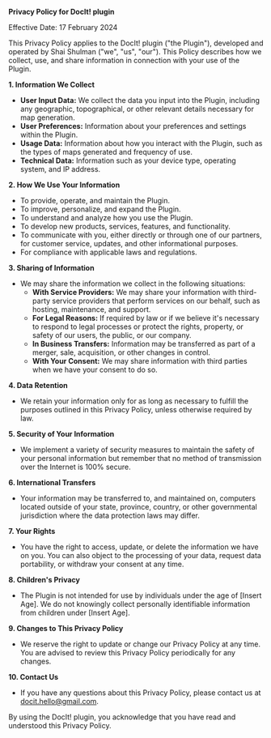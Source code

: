 **Privacy Policy for DocIt! plugin**

Effective Date: 17 February 2024

This Privacy Policy applies to the DocIt! plugin ("the Plugin"), developed and operated by Shai Shulman ("we", "us", "our"). This Policy describes how we collect, use, and share information in connection with your use of the Plugin.

**1. Information We Collect**

- **User Input Data:** We collect the data you input into the Plugin, including any geographic, topographical, or other relevant details necessary for map generation.
- **User Preferences:** Information about your preferences and settings within the Plugin.
- **Usage Data:** Information about how you interact with the Plugin, such as the types of maps generated and frequency of use.
- **Technical Data:** Information such as your device type, operating system, and IP address.

**2. How We Use Your Information**

- To provide, operate, and maintain the Plugin.
- To improve, personalize, and expand the Plugin.
- To understand and analyze how you use the Plugin.
- To develop new products, services, features, and functionality.
- To communicate with you, either directly or through one of our partners, for customer service, updates, and other informational purposes.
- For compliance with applicable laws and regulations.

**3. Sharing of Information**

- We may share the information we collect in the following situations:
  - **With Service Providers:** We may share your information with third-party service providers that perform services on our behalf, such as hosting, maintenance, and support.
  - **For Legal Reasons:** If required by law or if we believe it's necessary to respond to legal processes or protect the rights, property, or safety of our users, the public, or our company.
  - **In Business Transfers:** Information may be transferred as part of a merger, sale, acquisition, or other changes in control.
  - **With Your Consent:** We may share information with third parties when we have your consent to do so.

**4. Data Retention**

- We retain your information only for as long as necessary to fulfill the purposes outlined in this Privacy Policy, unless otherwise required by law.

**5. Security of Your Information**

- We implement a variety of security measures to maintain the safety of your personal information but remember that no method of transmission over the Internet is 100% secure.

**6. International Transfers**

- Your information may be transferred to, and maintained on, computers located outside of your state, province, country, or other governmental jurisdiction where the data protection laws may differ.

**7. Your Rights**

- You have the right to access, update, or delete the information we have on you. You can also object to the processing of your data, request data portability, or withdraw your consent at any time.

**8. Children's Privacy**

- The Plugin is not intended for use by individuals under the age of [Insert Age]. We do not knowingly collect personally identifiable information from children under [Insert Age].

**9. Changes to This Privacy Policy**

- We reserve the right to update or change our Privacy Policy at any time. You are advised to review this Privacy Policy periodically for any changes.

**10. Contact Us**

- If you have any questions about this Privacy Policy, please contact us at [docit.hello@gmail.com](mailto:docit.hello@gmail.com).

By using the DocIt! plugin, you acknowledge that you have read and understood this Privacy Policy.
